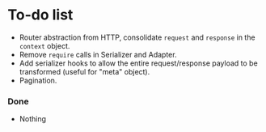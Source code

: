 # To-do list

- Router abstraction from HTTP, consolidate `request` and `response` in the `context` object.
- Remove `require` calls in Serializer and Adapter.
- Add serializer hooks to allow the entire request/response payload to be transformed (useful for "meta" object).
- Pagination.

### Done

- Nothing
